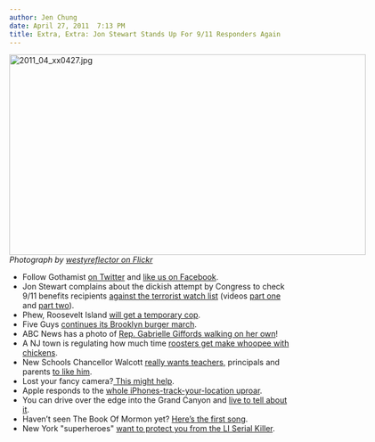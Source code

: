 ```yaml
---
author: Jen Chung
date: April 27, 2011  7:13 PM
title: Extra, Extra: Jon Stewart Stands Up For 9/11 Responders Again
---
```


<span class="mt-enclosure mt-enclosure-image" style="display: inline;"> <div class="image-none" style=" width:640px; "> <img alt="2011_04_xx0427.jpg" src="https://web.archive.org/web/20120605062044im_/http://gothamist.com/attachments/jen/2011_04_xx0427.jpg" width="640" height="360"> <br> <i>Photograph by <a href="https://web.archive.org/web/20120605062044/http://www.flickr.com/photos/westyreflector/5658073095/">westyreflector on Flickr</a></i></div> </span>

<ul>
	<li>Follow Gothamist <a href="https://web.archive.org/web/20120605062044/http://twitter.com/#!/gothamist">on Twitter</a> and <a href="https://web.archive.org/web/20120605062044/http://www.facebook.com/pages/Gothamist/13927915491">like us on Facebook</a>.</li>
	<li>Jon Stewart complains about the dickish attempt by Congress to check 9/11 benefits recipients <a href="https://web.archive.org/web/20120605062044/http://www.nypost.com/p/news/local/heroes_terror_scrutiny_qyIcZftHk22qMP19l8UnOJ">against the terrorist watch list</a> (videos <a href="https://web.archive.org/web/20120605062044/http://www.thedailyshow.com/watch/tue-april-26-2011/friends-without-benefits">part one</a> and <a href="https://web.archive.org/web/20120605062044/http://www.thedailyshow.com/watch/tue-april-26-2011/friends-without-benefits---9-11-responders">part two</a>).</li>
<li>Phew, Roosevelt Island <a href="https://web.archive.org/web/20120605062044/http://rooseveltislander.blogspot.com/2011/04/great-roosevelt-island-nypd-assignment.html">will get a temporary cop</a>.</li>
	<li>Five Guys <a href="https://web.archive.org/web/20120605062044/http://newyork.grubstreet.com/2011/04/five_guys_continues_its_comple.html?mid=twitter_GrubStreet">continues its Brooklyn burger march</a>.</li>
	<li>ABC News has a photo of <a href="https://web.archive.org/web/20120605062044/http://abcnews.go.com/US/pictures-gabrielle-giffords-walking-heads-shuttle-launch/story?id=13469566">Rep. Gabrielle Giffords walking on her own</a>!</li>
	<li>A NJ town is regulating how much time <a href="https://web.archive.org/web/20120605062044/http://newyork.cbslocal.com/2011/04/27/hopewell-township-limits-cock-a-doodle-dooing-between-hens-roosters/">roosters get make whoopee with chickens</a>.</li>
	<li>New Schools Chancellor Walcott <a href="https://web.archive.org/web/20120605062044/http://www.silive.com/westshore/index.ssf/2011/04/schools_chancellor_dennis_walc_1.html">really wants teachers,</a> principals and parents <a href="https://web.archive.org/web/20120605062044/http://gothamschools.org/2011/04/27/walcott-tells-principals-hell-reduce-their-paperwork-load/">to like him</a>.</li>
	<li>Lost your fancy camera?<a href="https://web.archive.org/web/20120605062044/http://www.thehighdefinite.com/2011/04/stolen-camera-finder/"> This might help</a>.</li>
	<li>Apple responds to the <a href="https://web.archive.org/web/20120605062044/http://www.apple.com/pr/library/2011/04/27location_qa.html">whole iPhones-track-your-location uproar</a>.</li>
	<li>You can drive over the edge into the Grand Canyon and <a href="https://web.archive.org/web/20120605062044/http://gawker.com/#!5796329/yes-you-can-drive-your-car-over-the-edge-of-grand-canyon-and-live">live to tell about it</a>.</li>
	<li>Haven&#x2019;t seen The Book Of Mormon yet? <a href="https://web.archive.org/web/20120605062044/http://bookofmormonbroadway.com/download/">Here&#x2019;s the first song</a>.</li>
	<li>New York &quot;superheroes&quot; <a href="https://web.archive.org/web/20120605062044/http://www.themarysue.com/real-life-superheroes-long-island-serial-killer/">want to protect you from the LI Serial Killer</a>.</li>
</ul>